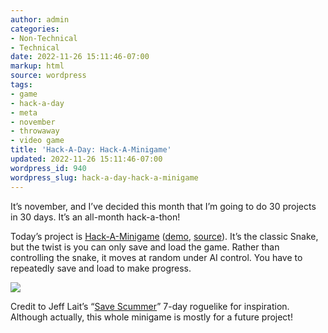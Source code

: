```yaml
---
author: admin
categories:
- Non-Technical
- Technical
date: 2022-11-26 15:11:46-07:00
markup: html
source: wordpress
tags:
- game
- hack-a-day
- meta
- november
- throwaway
- video game
title: 'Hack-A-Day: Hack-A-Minigame'
updated: 2022-11-26 15:11:46-07:00
wordpress_id: 940
wordpress_slug: hack-a-day-hack-a-minigame
---
```

It’s november, and I’ve decided this month that I’m going to do 30 projects in 30 days. It’s an all-month hack-a-thon!

Today’s project is [Hack-A-Minigame][1] ([demo][2], [source][3]). It’s the classic Snake, but the twist is you can only save and load the game. Rather than controlling the snake, it moves at random under AI control. You have to repeatedly save and load to make progress.

[![](https://blog.za3k.com/wp-content/uploads/2022/11/screenshot-23.png)][4]

Credit to Jeff Lait’s “[Save Scummer][5]” 7-day roguelike for inspiration. Although actually, this whole minigame is mostly for a future project!

[1]: https://tilde.za3k.com/hackaday/mini/
[2]: https://tilde.za3k.com/hackaday/mini/
[3]: https://github.com/za3k/day26_mini
[4]: https://tilde.za3k.com/hackaday/mini/
[5]: http://www.zincland.com/7drl/savescummer/

